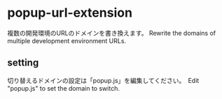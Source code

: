 # popup-url-extension
複数の開発環境のURLのドメインを書き換えます。 Rewrite the domains of multiple development environment URLs.

## setting
切り替えるドメインの設定は「popup.js」を編集してください。　Edit "popup.js" to set the domain to switch.
